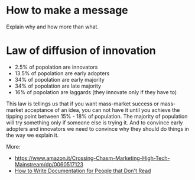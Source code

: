 # How to make a message
Explain why and how more than what.

# Law of diffusion of innovation
- 2.5% of popolation are innovators
- 13.5% of popolation are early adopters
- 34% of popolation are early majority
- 34% of popolation are late majority
- 16% of popolation are laggards (they innovate only if they have to)

This law is tellings us that if you want mass-market success or mass-market acceptance of an idea, 
you can not have it until you achieve the tipping point between 15% - 18% of population.
The majority of population will try something only if someone else is trying it.
And to convince early adopters and innovators we need to convince why they should do things in the way we explain it.

More:
- https://www.amazon.it/Crossing-Chasm-Marketing-High-Tech-Mainstream/dp/0060517123
- [How to Write Documentation for People that Don't Read](https://www.youtube.com/watch?v=sQP_hUNCrcE)
